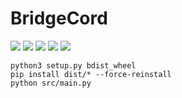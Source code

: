 # BridgeCord
[![](https://github.com/onyx1a/BridgeCord/actions/workflows/pip.yml/badge.svg?branch=main)](https://github.com/onyx1a/BridgeCord/actions/workflows/pip.yml)
[![](https://img.shields.io/pypi/v/bridgecord.svg)](https://pypi.org/project/bridgecord/)
[![](https://img.shields.io/github/license/onyx1a/bridgecord.svg)](https://github.com/onyx1a/BridgeCord/blob/main/LICENSE)
[![](https://img.shields.io/pypi/dm/bridgecord)](https://pypi.org/project/bridgecord/)
[![](https://img.shields.io/pypi/pyversions/bridgecord)](https://pypi.org/project/bridgecord/)
```
python3 setup.py bdist_wheel
pip install dist/* --force-reinstall
python src/main.py
```